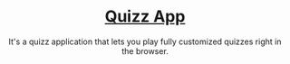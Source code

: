 <h1 align="center">
   <a href="https://github.com/anuprajvarma/Quizz_App">
      Quizz App
   </a>
</h1>

<p align="center">
    It's a quizz application that lets you play fully customized quizzes right in the browser.
</p>
